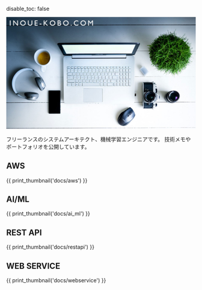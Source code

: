 disable_toc: false

![](images/computer-2982270_1280.jpg)

フリーランスのシステムアーキテクト、機械学習エンジニアです。
技術メモやポートフォリオを公開しています。

## AWS

{{ print_thumbnail('docs/aws') }}

## AI/ML

{{ print_thumbnail('docs/ai_ml') }}

## REST API

{{ print_thumbnail('docs/restapi') }}

## WEB SERVICE

{{ print_thumbnail('docs/webservice') }}